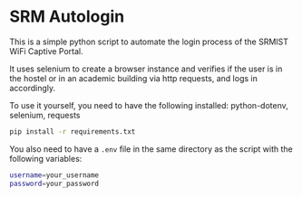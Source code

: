 # SRM Autologin
This is a simple python script to automate the login process of the SRMIST WiFi Captive Portal.

It uses selenium to create a browser instance and verifies if the user is in the hostel or in an academic building via http requests, and logs in accordingly.

To use it yourself, you need to have the following installed:
python-dotenv, selenium, requests

```bash
pip install -r requirements.txt
```

You also need to have a `.env` file in the same directory as the script with the following variables:
```bash
username=your_username
password=your_password
```
